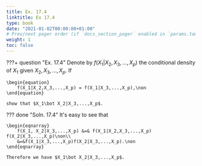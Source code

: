 ```yaml
---
title: Ex. 17.4
linktitle: Ex 17.4
type: book
date: "2021-01-02T00:00:00+01:00"
# Prev/next pager order (if `docs_section_pager` enabled in `params.toml`)
weight: 1
toc: false
---
```


???+ question "Ex. 17.4"
	Denote by $f(X_1|X_2, X_3,...,X_p)$ the conditional density of $X_1$ given $X_2, X_3,...,X_p$. If 
	
    \begin{equation}
		f(X_1|X_2,X_3,...,X_p) = f(X_1|X_3,...,X_p),\non
	\end{equation}
	
    show that $X_1\bot X_2|X_3,...,X_p$.

??? done "Soln. 17.4"
	It's easy to see that 
	
    \begin{eqnarray}
		f(X_1, X_2|X_3,...,X_p) &=& f(X_1|X_2,X_3,...,X_p) f(X_2|X_3,...,X_p)\non\\
		&=&f(X_1|X_3,...,X_p)f(X_2|X_3,...,X_p).\non
	\end{eqnarray}
	
    Therefore we have $X_1\bot X_2|X_3,...,X_p$.

